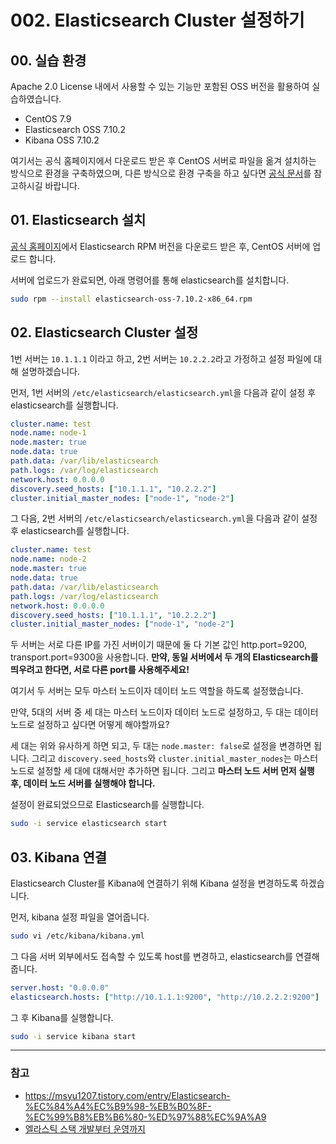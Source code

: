 # 002. Elasticsearch Cluster 설정하기

## 00. 실습 환경

Apache 2.0 License 내에서 사용할 수 있는 기능만 포함된 OSS 버전을 활용하여 실습하였습니다.

- CentOS 7.9
- Elasticsearch OSS 7.10.2
- Kibana OSS 7.10.2

여기서는 공식 홈페이지에서 다운로드 받은 후 CentOS 서버로 파일을 옮겨 설치하는 방식으로 환경을 구축하였으며,
다른 방식으로 환경 구축을 하고 싶다면 [공식 문서](https://www.elastic.co/guide/en/elasticsearch/reference/7.10/rpm.html)를 참고하시길 바랍니다.

## 01. Elasticsearch 설치
[공식 홈페이지](https://www.elastic.co/kr/downloads/past-releases/elasticsearch-oss-7-10-2)에서
Elasticsearch RPM 버전을 다운로드 받은 후, CentOS 서버에 업로드 합니다.

서버에 업로드가 완료되면, 아래 명령어를 통해 elasticsearch를 설치합니다.

```bash
sudo rpm --install elasticsearch-oss-7.10.2-x86_64.rpm
```

## 02. Elasticsearch Cluster 설정

1번 서버는 `10.1.1.1` 이라고 하고, 2번 서버는 `10.2.2.2`라고 가정하고 설정 파일에 대해 설명하겠습니다.

먼저, 1번 서버의 `/etc/elasticsearch/elasticsearch.yml`을 다음과 같이 설정 후 elasticsearch를 실행합니다.

```yaml
cluster.name: test
node.name: node-1
node.master: true
node.data: true
path.data: /var/lib/elasticsearch
path.logs: /var/log/elasticsearch
network.host: 0.0.0.0
discovery.seed_hosts: ["10.1.1.1", "10.2.2.2"]
cluster.initial_master_nodes: ["node-1", "node-2"]
```

그 다음, 2번 서버의 `/etc/elasticsearch/elasticsearch.yml`을 다음과 같이 설정 후 elasticsearch를 실행합니다.

```yaml
cluster.name: test
node.name: node-2
node.master: true
node.data: true
path.data: /var/lib/elasticsearch
path.logs: /var/log/elasticsearch
network.host: 0.0.0.0
discovery.seed_hosts: ["10.1.1.1", "10.2.2.2"]
cluster.initial_master_nodes: ["node-1", "node-2"]
```

두 서버는 서로 다른 IP를 가진 서버이기 때문에 둘 다 기본 값인 http.port=9200, transport.port=9300을 사용합니다. **만약, 동일 서버에서 두 개의 Elasticsearch를 띄우려고 한다면, 서로 다른 port를 사용해주세요!**

여기서 두 서버는 모두 마스터 노드이자 데이터 노드 역할을 하도록 설정했습니다.

만약, 5대의 서버 중 세 대는 마스터 노드이자 데이터 노드로 설정하고, 두 대는 데이터 노드로 설정하고 싶다면 어떻게 해야할까요?

세 대는 위와 유사하게 하면 되고, 두 대는 `node.master: false`로 설정을 변경하면 됩니다. 그리고 `discovery.seed_hosts`와 `cluster.initial_master_nodes`는 마스터 노드로 설정할 세 대에 대해서만 추가하면 됩니다. 그리고 **마스터 노드 서버 먼저 실행 후, 데이터 노드 서버를 실행해야 합니다.**

설정이 완료되었으므로 Elasticsearch를 실행합니다.

```bash
sudo -i service elasticsearch start
```

## 03. Kibana 연결

Elasticsearch Cluster를 Kibana에 연결하기 위해 Kibana 설정을 변경하도록 하겠습니다.

먼저, kibana 설정 파일을 열어줍니다.

```bash
sudo vi /etc/kibana/kibana.yml
```

그 다음 서버 외부에서도 접속할 수 있도록 host를 변경하고, elasticsearch를 연결해줍니다.

```yaml
server.host: "0.0.0.0"
elasticsearch.hosts: ["http://10.1.1.1:9200", "http://10.2.2.2:9200"]
```

그 후 Kibana를 실행합니다.

```bash
sudo -i service kibana start
```

---

### 참고
- <https://msyu1207.tistory.com/entry/Elasticsearch-%EC%84%A4%EC%B9%98-%EB%B0%8F-%EC%99%B8%EB%B6%80-%ED%97%88%EC%9A%A9>
- [엘라스틱 스택 개발부터 운영까지](https://product.kyobobook.co.kr/detail/S000001932755)